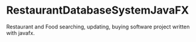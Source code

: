 # RestaurantDatabaseSystemJavaFX
Restaurant and Food searching, updating, buying software project written with javafx.
